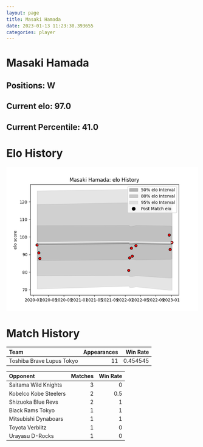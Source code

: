 ```yaml
---  
layout: page  
title: Masaki Hamada  
date: 2023-01-13 11:23:30.393655  
categories: player  
---
```

# Masaki Hamada

## Positions: W

## Current elo: 97.0

## Current Percentile: 41.0

# Elo History


![elo history](history_MasakiHamada.png)
# Match History


| Team                      |   Appearances |   Win Rate |
|:--------------------------|--------------:|-----------:|
| Toshiba Brave Lupus Tokyo |            11 |   0.454545 |

| Opponent              |   Matches |   Win Rate |
|:----------------------|----------:|-----------:|
| Saitama Wild Knights  |         3 |        0   |
| Kobelco Kobe Steelers |         2 |        0.5 |
| Shizuoka Blue Revs    |         2 |        1   |
| Black Rams Tokyo      |         1 |        1   |
| Mitsubishi Dynaboars  |         1 |        1   |
| Toyota Verblitz       |         1 |        0   |
| Urayasu D-Rocks       |         1 |        0   |